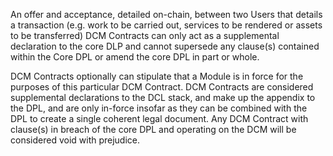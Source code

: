 An offer and acceptance, detailed on-chain, between two Users that details a transaction (e.g. work to be carried out, services to be rendered or assets to be transferred) DCM Contracts can only act as a supplemental declaration to the core DLP and cannot supersede any clause(s) contained within the Core DPL or amend the core DPL in part or whole.

DCM Contracts optionally can stipulate that a Module is in force for the purposes of this particular DCM Contract. DCM Contracts are considered supplemental declarations to the DCL stack, and make up the appendix to the DPL, and are only in-force insofar as they can be combined with the DPL to create a single coherent legal document. Any DCM Contract with clause(s) in breach of the core DPL and operating on the DCM will be considered void with prejudice.

